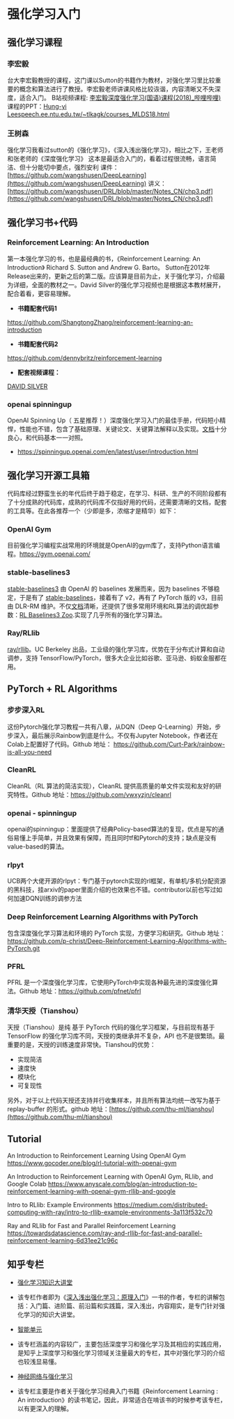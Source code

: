 # 强化学习入门

## 强化学习课程

### 李宏毅



台大李宏毅教授的课程，这门课以Sutton的书籍作为教材，对强化学习里比较重要的概念和算法进行了教授。李宏毅老师讲课风格比较诙谐，内容清晰又不失深度，适合入门。
B站视频课程: [李宏毅深度强化学习(国语)课程(2018)_哔哩哔哩)](https://www.bilibili.com/video/BV1MW411w79n)
课程的PPT：[Hung-yi Leespeech.ee.ntu.edu.tw/~tlkagk/courses_MLDS18.html](https://speech.ee.ntu.edu.tw/~tlkagk/courses_MLDS18.html)

### 王树森

强化学习我看过sutton的《强化学习》，《深入浅出强化学习》，相比之下，王老师和张老师的《深度强化学习》 这本是最适合入门的，看着过程很流畅，语言简洁、但十分能切中要点，强烈安利
课件：[https://github.com/wangshusen/DeepLearning](https://github.com/wangshusen/DeepLearning)
讲义：[https://github.com/wangshusen/DRL/blob/master/Notes_CN/chp3.pdf](https://github.com/wangshusen/DRL/blob/master/Notes_CN/chp3.pdf)


## 强化学习书+代码

### Reinforcement Learning: An Introduction

第一本强化学习的书，也是最经典的书，《Reinforcement Learning: An Introduction》 Richard S. Sutton and Andrew G. Barto。 Sutton在2012年Release出来的，更新之后的第二版。应该算是目前为止，关于强化学习，介绍最为详细，全面的教材之一。David Silver的强化学习视频也是根据这本教材展开，配合着看，更容易理解。

- **书籍配套代码1**

<https://github.com/ShangtongZhang/reinforcement-learning-an-introduction>

- **书籍配套代码2**

<https://github.com/dennybritz/reinforcement-learning>

- **配套视频课程：**

[DAVID SILVER](<https://www.davidsilver.uk/>)

### openai  spinningup

OpenAI Spinning Up（ 五星推荐！）深度强化学习入门的最佳手册，代码短小精悍，性能也不错，包含了基础原理、关键论文、关键算法解释以及实现。[文档](https://spinningup.openai.com/en/latest/)十分良心，和代码基本一一对照。

- <https://spinningup.openai.com/en/latest/user/introduction.html>

## 强化学习开源工具箱

代码库经过野蛮生长的年代后终于趋于稳定，在学习、科研、生产的不同阶段都有了十分成熟的代码库，成熟的代码库不仅指好用的代码，还需要清晰的文档，配套的工具等。在此各推荐一个（少即是多，浓缩才是精华）如下：

### OpenAI Gym

目前强化学习编程实战常用的环境就是OpenAI的gym库了，支持Python语言编程。<https://gym.openai.com/>

### stable-baselines3

[stable-baselines3](https//github.com/DLR-RM/stable-baselines3) 由 OpenAI 的 baselines 发展而来，因为 baselines 不够稳定，于是有了 [stable-baselines](https//github.com/hill-a/stable-baselines)，接着有了 v2，再有了 PyTorch 版的 v3，目前由 DLR-RM 维护。不仅[文档](https://stable-baselines3.readthedocs.io/)清晰，还提供了很多常用环境和RL算法的调优超参数：[RL Baselines3 Zoo](https://github.com/DLR-RM/rl-baselines3-zoo).实现了几乎所有的强化学习算法。

### Ray/RLlib

[ray/rllib](https://github.com/ray-project/ray)。UC Berkeley 出品，工业级的强化学习库，优势在于分布式计算和自动调参，支持 TensorFlow/PyTorch，很多大企业比如谷歌、亚马逊、蚂蚁金服都在用。

## PyTorch  + RL  Algorithms

### 步步深入RL

这份Pytorch强化学习教程一共有八章，从DQN（Deep Q-Learning）开始，步步深入，最后展示Rainbow到底是什么。不仅有Jupyter Notebook，作者还在Colab上配置好了代码。Github 地址： <https://github.com/Curt-Park/rainbow-is-all-you-need>

### CleanRL

CleanRL（RL 算法的简洁实现），CleanRL 提供高质量的单文件实现和友好的研究特性。Github 地址：<https://github.com/vwxyzjn/cleanrl>

### openai - spinningup

openai的spinningup：里面提供了经典Policy-based算法的复现，优点是写的通俗易懂上手简单，并且效果有保障，而且同时tf和Pytorch的支持；缺点是没有value-based的算法。

### rlpyt

UCB两个大佬开源的rlpyt：专门基于pytorch实现的rl框架，有单机/多机分配资源的黑科技，挂arxiv的paper里面介绍的也效果也不错。contributor以前也写过如何加速DQN训练的调参方法

### Deep Reinforcement Learning Algorithms with PyTorch

包含深度强化学习算法和环境的 PyTorch 实现，方便学习和研究。Github 地址：https://github.com/p-christ/Deep-Reinforcement-Learning-Algorithms-with-PyTorch.git

### PFRL
PFRL 是一个深度强化学习库，它使用PyTorch中实现各种最先进的深度强化算法。Github 地址：https://github.com/pfnet/pfrl

### 清华天授（Tianshou）

天授（Tianshou）是纯 基于 PyTorch 代码的强化学习框架，与目前现有基于 TensorFlow 的强化学习库不同，天授的类继承并不复杂，API 也不是很繁琐。最重要的是，天授的训练速度非常快。Tianshou的优势：

- 实现简洁
- 速度快
- 模块化
- 可复现性

另外，对于以上代码天授还支持并行收集样本，并且所有算法均统一改写为基于 replay-buffer 的形式。github 地址：[https://github.com/thu-ml/tianshou](https://github.com/thu-ml/tianshou)

## Tutorial

An Introduction to Reinforcement Learning Using OpenAI Gym
<https://www.gocoder.one/blog/rl-tutorial-with-openai-gym>

An Introduction to Reinforcement Learning with OpenAI Gym, RLlib, and Google Colab
<https://www.anyscale.com/blog/an-introduction-to-reinforcement-learning-with-openai-gym-rllib-and-google>

Intro to RLlib: Example Environments
<https://medium.com/distributed-computing-with-ray/intro-to-rllib-example-environments-3a113f532c70>

Ray and RLlib for Fast and Parallel Reinforcement Learning
<https://towardsdatascience.com/ray-and-rllib-for-fast-and-parallel-reinforcement-learning-6d31ee21c96c>

## 知乎专栏

- [强化学习知识大讲堂](https://zhuanlan.zhihu.com/sharerl)

- 该专栏作者即为《[深入浅出强化学习：原理入门](<>)》一书的作者，专栏的讲解包括：入门篇、进阶篇、前沿篇和实践篇，深入浅出，内容翔实，是专门针对强化学习的知识大讲堂。

- [智能单元](https://zhuanlan.zhihu.com/intelligentunit)

- 该专栏涵盖的内容较广，主要包括深度学习和强化学习及其相应的实践应用，是知乎上深度学习和强化学习领域关注量最大的专栏，其中对强化学习的介绍也较浅显易懂。

- [神经网络与强化学习](https://zhuanlan.zhihu.com/c_101836530)

- 该专栏主要是作者关于强化学习经典入门书籍《Reinforcement Learning : An introduction》的读书笔记，因此，非常适合在啃该书的时候参考该专栏，以有更深入的理解。
